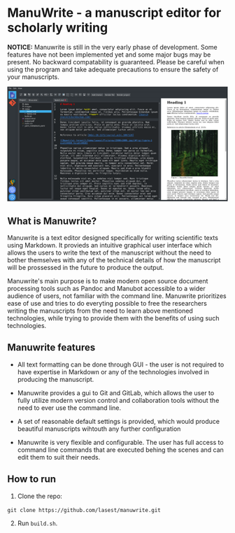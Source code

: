 # ManuWrite - a manuscript editor for scholarly writing

**NOTICE:** Manuwrite is still in the very early phase of development. Some features have not been implemented yet and some major bugs may be present. No backward compatability is guaranteed. Please be careful when using the program and take adequate precautions to ensure the safety of your manuscripts.

![Manuwrite screenshot](media/screenshot_2020-09-06.png)

## What is Manuwrite?

Manuwrite is a text editor designed specifically for writing scientific texts using Markdown. It provieds an intuitive graphical user interface which allows the users to write the text of the manuscript without the need to bother themselves with any of the technical details of how the manuscript will be prossessed in the future to produce the output.

Manuwrite's main purpose is to make modern open source document processing tools such as Pandoc and Manubot accessible to a wider audience of users, not familiar with the command line. Manuwrite prioritizes ease of use and tries to do everyting possible to free the researchers writing the manuscripts from the need to learn above mentioned technologies, while trying to provide them with the benefits of using such technologies.

## Manuwrite features

- All text formatting can be done through GUI - the user is not required to have expertise in Markdown or any of the technologies involved in producing the manuscript.

- Manuwrite provides a gui to Git and GitLab, which allows the user to fully utilize modern version control and collaboration tools without the need to ever use the command line.

- A set of reasonable default settings is provided, which would produce beautiful manuscripts wihtouth any further configuration

- Manuwrite is very flexible and configurable. The user has full access to command line commands that are executed behing the scenes and can edit them to suit their needs.

## How to run

1. Clone the repo:

```git clone https://github.com/lasest/manuwrite.git```

2. Run ```build.sh```.
